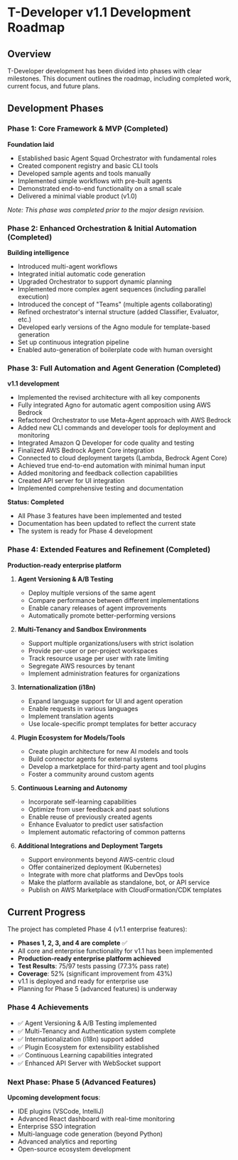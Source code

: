 # T-Developer v1.1 Development Roadmap

## Overview

T-Developer development has been divided into phases with clear milestones. This document outlines the roadmap, including completed work, current focus, and future plans.

## Development Phases

### Phase 1: Core Framework & MVP (Completed)

**Foundation laid**

- Established basic Agent Squad Orchestrator with fundamental roles
- Created component registry and basic CLI tools
- Developed sample agents and tools manually
- Implemented simple workflows with pre-built agents
- Demonstrated end-to-end functionality on a small scale
- Delivered a minimal viable product (v1.0)

*Note: This phase was completed prior to the major design revision.*

### Phase 2: Enhanced Orchestration & Initial Automation (Completed)

**Building intelligence**

- Introduced multi-agent workflows
- Integrated initial automatic code generation
- Upgraded Orchestrator to support dynamic planning
- Implemented more complex agent sequences (including parallel execution)
- Introduced the concept of "Teams" (multiple agents collaborating)
- Refined orchestrator's internal structure (added Classifier, Evaluator, etc.)
- Developed early versions of the Agno module for template-based generation
- Set up continuous integration pipeline
- Enabled auto-generation of boilerplate code with human oversight

### Phase 3: Full Automation and Agent Generation (Completed)

**v1.1 development**

- Implemented the revised architecture with all key components
- Fully integrated Agno for automatic agent composition using AWS Bedrock
- Refactored Orchestrator to use Meta-Agent approach with AWS Bedrock
- Added new CLI commands and developer tools for deployment and monitoring
- Integrated Amazon Q Developer for code quality and testing
- Finalized AWS Bedrock Agent Core integration
- Connected to cloud deployment targets (Lambda, Bedrock Agent Core)
- Achieved true end-to-end automation with minimal human input
- Added monitoring and feedback collection capabilities
- Created API server for UI integration
- Implemented comprehensive testing and documentation

**Status: Completed**
- All Phase 3 features have been implemented and tested
- Documentation has been updated to reflect the current state
- The system is ready for Phase 4 development

### Phase 4: Extended Features and Refinement (Completed)

**Production-ready enterprise platform**

1. **Agent Versioning & A/B Testing**
   - Deploy multiple versions of the same agent
   - Compare performance between different implementations
   - Enable canary releases of agent improvements
   - Automatically promote better-performing versions

2. **Multi-Tenancy and Sandbox Environments**
   - Support multiple organizations/users with strict isolation
   - Provide per-user or per-project workspaces
   - Track resource usage per user with rate limiting
   - Segregate AWS resources by tenant
   - Implement administration features for organizations

3. **Internationalization (i18n)**
   - Expand language support for UI and agent operation
   - Enable requests in various languages
   - Implement translation agents
   - Use locale-specific prompt templates for better accuracy

4. **Plugin Ecosystem for Models/Tools**
   - Create plugin architecture for new AI models and tools
   - Build connector agents for external systems
   - Develop a marketplace for third-party agent and tool plugins
   - Foster a community around custom agents

5. **Continuous Learning and Autonomy**
   - Incorporate self-learning capabilities
   - Optimize from user feedback and past solutions
   - Enable reuse of previously created agents
   - Enhance Evaluator to predict user satisfaction
   - Implement automatic refactoring of common patterns

6. **Additional Integrations and Deployment Targets**
   - Support environments beyond AWS-centric cloud
   - Offer containerized deployment (Kubernetes)
   - Integrate with more chat platforms and DevOps tools
   - Make the platform available as standalone, bot, or API service
   - Publish on AWS Marketplace with CloudFormation/CDK templates

## Current Progress

The project has completed Phase 4 (v1.1 enterprise features):
- **Phases 1, 2, 3, and 4 are complete** ✅
- All core and enterprise functionality for v1.1 has been implemented
- **Production-ready enterprise platform achieved**
- **Test Results**: 75/97 tests passing (77.3% pass rate)
- **Coverage**: 52% (significant improvement from 43%)
- v1.1 is deployed and ready for enterprise use
- Planning for Phase 5 (advanced features) is underway

### Phase 4 Achievements
- ✅ Agent Versioning & A/B Testing implemented
- ✅ Multi-Tenancy and Authentication system complete
- ✅ Internationalization (i18n) support added
- ✅ Plugin Ecosystem for extensibility established
- ✅ Continuous Learning capabilities integrated
- ✅ Enhanced API Server with WebSocket support

### Next Phase: Phase 5 (Advanced Features)
**Upcoming development focus**:
- IDE plugins (VSCode, IntelliJ)
- Advanced React dashboard with real-time monitoring
- Enterprise SSO integration
- Multi-language code generation (beyond Python)
- Advanced analytics and reporting
- Open-source ecosystem development